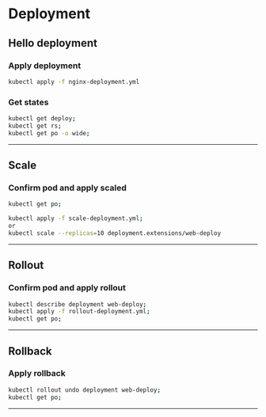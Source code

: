 # Deployment

## Hello deployment

### Apply deployment

```bash
kubectl apply -f nginx-deployment.yml
```

### Get states

```bash
kubectl get deploy;
kubectl get rs;
kubectl get po -o wide;
```

---

## Scale

### Confirm pod and apply scaled

```bash
kubectl get po;

kubectl apply -f scale-deployment.yml;
or
kubectl scale --replicas=10 deployment.extensions/web-deploy
```

---

## Rollout

### Confirm pod and apply rollout

```bash
kubectl describe deployment web-deploy;
kubectl apply -f rollout-deployment.yml;
kubectl get po;
```

---

## Rollback

### Apply rollback

```bash
kubectl rollout undo deployment web-deploy;
kubectl get po;
```

---
